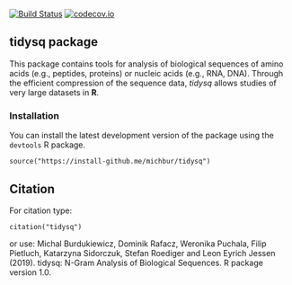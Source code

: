[![Build Status](https://api.travis-ci.org/michbur/tidysq.png)](https://travis-ci.org/michbur/tidysq)
[![codecov.io](https://codecov.io/github/michbur/tidysq/coverage.svg?branch=master)](https://codecov.io/github/michbur/tidysq?branch=master) 


## tidysq package

This package contains tools for analysis of biological sequences of amino acids (e.g., peptides, proteins) or nucleic acids (e.g., RNA, DNA). Through the efficient compression of the sequence data, *tidysq* allows studies of very large datasets in **R**.

### Installation

You can install the latest development version of the package using the `devtools` R package.

```
source("https://install-github.me/michbur/tidysq")
```

## Citation

For citation type:

```
citation("tidysq")
```

or use:
Michal Burdukiewicz, Dominik Rafacz, Weronika Puchala, Filip Pietluch, Katarzyna Sidorczuk, Stefan Roediger and Leon Eyrich Jessen (2019). tidysq: N-Gram Analysis of Biological Sequences. R package version 1.0. 
